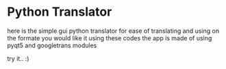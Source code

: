 # Python Translator

here is the simple gui python translator for ease of translating and using on the formate you would like it using these codes
the app is made of using pyqt5 and googletrans modules

try it.. 
:)
